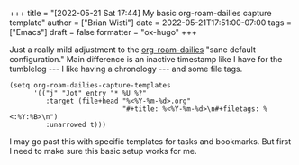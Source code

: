 +++
title = "[2022-05-21 Sat 17:44]  My basic org-roam-dailies capture template"
author = ["Brian Wisti"]
date = 2022-05-21T17:51:00-07:00
tags = ["Emacs"]
draft = false
formatter = "ox-hugo"
+++

Just a really mild adjustment to the [org-roam-dailies](https://www.orgroam.com/manual.html#org_002droam_002ddailies) "sane default configuration." Main difference is an inactive timestamp like I have for the tumblelog --- I like having a chronology --- and some file tags.

```elisp
(setq org-roam-dailies-capture-templates
      '(("j" "Jot" entry "* %U %?"
         :target (file+head "%<%Y-%m-%d>.org"
                            "#+title: %<%Y-%m-%d>\n#+filetags: %<:%Y:%B>\n")
         :unarrowed t)))
```

I may go past this with specific templates for tasks and bookmarks. But first I need to make sure this basic setup works for me.